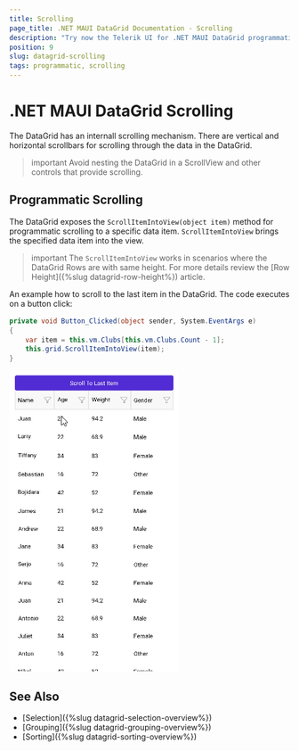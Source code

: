 ```yaml
---
title: Scrolling
page_title: .NET MAUI DataGrid Documentation - Scrolling
description: "Try now the Telerik UI for .NET MAUI DataGrid programmatic scrolling with the ScrollItemIntoView method."
position: 9
slug: datagrid-scrolling
tags: programmatic, scrolling
---
```


# .NET MAUI DataGrid Scrolling

The DataGrid has an internall scrolling mechanism. There are vertical and horizontal scrollbars for scrolling through the data in the DataGrid. 

>important Avoid nesting the DataGrid in a ScrollView and other controls that provide scrolling.

## Programmatic Scrolling

The DataGrid exposes the `ScrollItemIntoView(object item)` method for programmatic scrolling to a specific data item. `ScrollItemIntoView` brings the specified data item into the view.

>important The `ScrollItemIntoView` works in scenarios where the DataGrid Rows are with same height. For more details review the [Row Height]({%slug datagrid-row-height%}) article.

An example how to scroll to the last item in the DataGrid. The code executes on a button click:

```C#
private void Button_Clicked(object sender, System.EventArgs e)
{
    var item = this.vm.Clubs[this.vm.Clubs.Count - 1];
    this.grid.ScrollItemIntoView(item);
}
```

![DataGrid Programmatic Scrolling](images/datagrid-scrollintoview.gif)

## See Also

- [Selection]({%slug datagrid-selection-overview%})
- [Grouping]({%slug datagrid-grouping-overview%})
- [Sorting]({%slug datagrid-sorting-overview%})
